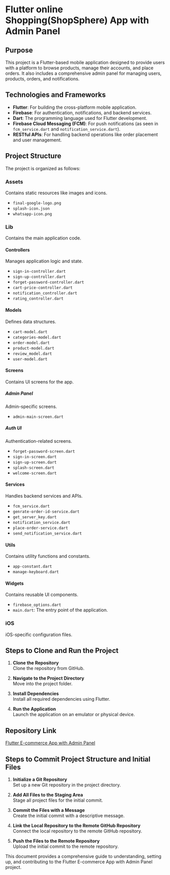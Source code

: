 # Flutter online Shopping(ShopSphere) App with Admin Panel

## Purpose  
This project is a Flutter-based mobile application designed to provide users with a platform to browse products, manage their accounts, and place orders. It also includes a comprehensive admin panel for managing users, products, orders, and notifications.

## Technologies and Frameworks  
- **Flutter**: For building the cross-platform mobile application.  
- **Firebase**: For authentication, notifications, and backend services.  
- **Dart**: The programming language used for Flutter development.  
- **Firebase Cloud Messaging (FCM)**: For push notifications (as seen in `fcm_service.dart` and `notification_service.dart`).  
- **RESTful APIs**: For handling backend operations like order placement and user management.  

## Project Structure  
The project is organized as follows:  

### Assets  
Contains static resources like images and icons.  
- `final-google-logo.png`  
- `splash-icon.json`  
- `whatsapp-icon.png`  

### Lib  
Contains the main application code.  

#### Controllers  
Manages application logic and state.  
- `sign-in-controller.dart`  
- `sign-up-controller.dart`  
- `forget-password-controller.dart`  
- `cart-price-controller.dart`  
- `notification_controller.dart`  
- `rating_controller.dart`  

#### Models  
Defines data structures.  
- `cart-model.dart`  
- `categories-model.dart`  
- `order-model.dart`  
- `product-model.dart`  
- `review_model.dart`  
- `user-model.dart`  

#### Screens  
Contains UI screens for the app.  

##### Admin Panel  
Admin-specific screens.  
- `admin-main-screen.dart`  

##### Auth UI  
Authentication-related screens.  
- `forget-password-screen.dart`  
- `sign-in-screen.dart`  
- `sign-up-screen.dart`  
- `splash-screen.dart`  
- `welcome-screen.dart`  

#### Services  
Handles backend services and APIs.  
- `fcm_service.dart`  
- `genrate-order-id-service.dart`  
- `get_server_key.dart`  
- `notification_service.dart`  
- `place-order-service.dart`  
- `send_notification_service.dart`  

#### Utils  
Contains utility functions and constants.  
- `app-constant.dart`  
- `manage-keyboard.dart`  

#### Widgets  
Contains reusable UI components.  

- `firebase_options.dart`  
- `main.dart`: The entry point of the application.  

### iOS  
iOS-specific configuration files.  

## Steps to Clone and Run the Project  

1. **Clone the Repository**  
   Clone the repository from GitHub.  

2. **Navigate to the Project Directory**  
   Move into the project folder.  

3. **Install Dependencies**  
   Install all required dependencies using Flutter.  

4. **Run the Application**  
   Launch the application on an emulator or physical device.  

## Repository Link  
[Flutter E-commerce App with Admin Panel](https://github.com/manan123488/flutter-ecommerce-app-with-admin-panel)  

## Steps to Commit Project Structure and Initial Files  

1. **Initialize a Git Repository**  
   Set up a new Git repository in the project directory.  

2. **Add All Files to the Staging Area**  
   Stage all project files for the initial commit.  

3. **Commit the Files with a Message**  
   Create the initial commit with a descriptive message.  

4. **Link the Local Repository to the Remote GitHub Repository**  
   Connect the local repository to the remote GitHub repository.  

5. **Push the Files to the Remote Repository**  
   Upload the initial commit to the remote repository.  

This document provides a comprehensive guide to understanding, setting up, and contributing to the Flutter E-commerce App with Admin Panel project.
